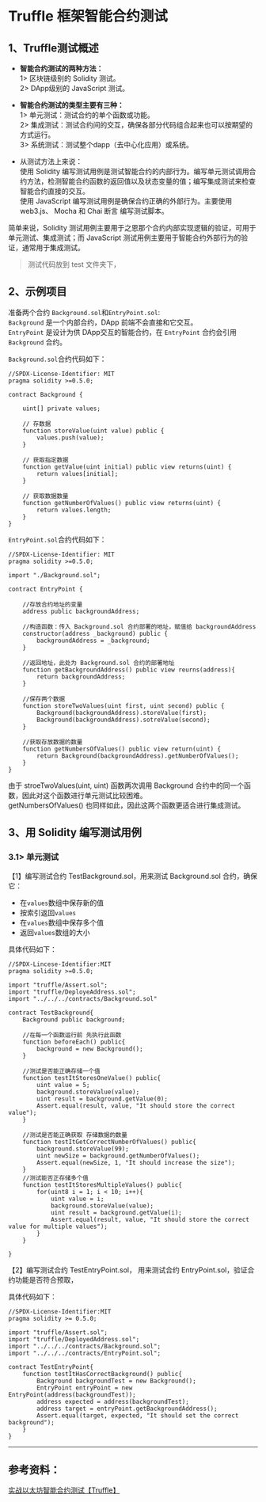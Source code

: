 # Truffle 框架智能合约测试    
## 1、Truffle测试概述
- **智能合约测试的两种方法：**  
  1> 区块链级别的 Solidity 测试。  
  2> DApp级别的 JavaScript 测试。
    
- **智能合约测试的类型主要有三种：**   
  1> 单元测试：测试合约的单个函数或功能。  
  2> 集成测试：测试合约间的交互，确保各部分代码组合起来也可以按期望的方式运行。  
  3> 系统测试：测试整个dapp（去中心化应用）或系统。

- 从测试方法上来说：  
  使用 Solidity 编写测试用例是测试智能合约的内部行为。编写单元测试调用合约方法，检测智能合约函数的返回值以及状态变量的值；编写集成测试来检查智能合约直接的交互。  
  使用 JavaScript 编写测试用例是确保合约正确的外部行为。主要使用web3.js、 Mocha 和 Chai 断言 编写测试脚本。

 简单来说，Solidity 测试用例主要用于之恩那个合约内部实现逻辑的验证，可用于单元测试、集成测试；而 JavaScript 测试用例主要用于智能合约外部行为的验证，通常用于集成测试。  

> 测试代码放到 test 文件夹下，

## 2、示例项目  
准备两个合约 `Background.sol`和`EntryPoint.sol`:   
`Background` 是一个内部合约，DApp 前端不会直接和它交互。  
`EntryPoint` 是设计为供 DApp交互的智能合约，在 `EntryPoint` 合约会引用 `Background` 合约。

`Background.sol`合约代码如下：  
```solidity
//SPDX-License-Identifier: MIT
pragma solidity >=0.5.0;

contract Background {

    uint[] private values;

    // 存数据
    function storeValue(uint value) public {
        values.push(value);
    }

    // 获取指定数据
    function getValue(uint initial) public view returns(uint) {
        return values[initial];
    }

    // 获取数据数量
    function getNumberOfValues() public view returns(uint) {
        return values.length;
    }
}
```
`EntryPoint.sol`合约代码如下：
```solidity
//SPDX-License-Identifier: MIT
pragma solidity >=0.5.0;

import "./Background.sol";

contract EntryPoint {

    //存放合约地址的变量
    address public backgroundAddress;

    //构造函数：传入 Background.sol 合约部署的地址，赋值给 backgroundAddress
    constructor(address _background) public {
        backgroundAddress = _background;
    }

    //返回地址，此处为 Background.sol 合约的部署地址
    function getBackgroundAddress() public view reurns(address){
        return backgroundAddress;
    }

    //保存两个数据 
    function storeTwoValues(uint first, uint second) public {
        Background(backgroundAddress).storeValue(first);
        Background(backgroundAddress).sotreValue(second);
    }
    
    //获取存放数据的数量
    function getNumbersOfValues() public view return(uint) {
        return Background(backgroundAddress).getNumberOfValues();
    }
}
```
由于 stroeTwoValues(uint, uint) 函数两次调用 Background 合约中的同一个函数，因此对这个函数进行单元测试比较困难。  
getNumbersOfValues() 也同样如此，因此这两个函数更适合进行集成测试。

## 3、用 Solidity 编写测试用例  
### 3.1> 单元测试  
【1】编写测试合约 TestBackground.sol，用来测试 Background.sol 合约，确保它：    
- 在`values`数组中保存新的值
- 按索引返回`values`
- 在`values`数组中保存多个值
- 返回`values`数组的大小

具体代码如下：  
```solidity
//SPDX-Lincese-Identifier:MIT
pragma solidity >=0.5.0;

import "truffle/Assert.sol";
import "truffle/DeployeAddress.sol";
import "../../../contracts/Background.sol"

contract TestBackground{
    Background public background;

    //在每一个函数运行前 先执行此函数
    function beforeEach() public{
        background = new Background();
    }

    //测试是否能正确存储一个值
    function testItStoresOneValue() public{
        uint value = 5;
        background.storeValue(value);
        uint result = background.getValue(0);
        Assert.equal(result, value, "It should store the correct value");
    }

    //测试是否能正确获取 存储数据的数量
    function testItGetCorrectNumberOfValues() public{
        background.storeValue(99);
        uint newSize = background.getNumberOfValues();
        Assert.equal(newSize, 1, "It should increase the size");
    }
    //测试能否正存储多个值
    function testItStoresMultipleValues() public{
        for(uint8 i = 1; i < 10; i++){
            uint value = i;
            background.storeValue(value);
            uint result = background.getValue(i);
            Assert.equal(result, value, "It should store the correct value for multiple values");
        }
    }
    
}
```
【2】编写测试合约 TestEntryPoint.sol， 用来测试合约 EntryPoint.sol，验证合约功能是否符合预取，  

具体代码如下：
```
//SPDX-License-Identifier:MIT
pragma solidity >= 0.5.0;

import "truffle/Assert.sol";
import "truffle/DeployedAddress.sol";
import "../../../contracts/Background.sol";
import "../../../contracts/EntryPoint.sol";

contract TestEntryPoint{
    function testItHasCorrectBackground() public{
        Background backgroundTest = new Background();
        EntryPoint entryPoint = new EntryPoint(address(backgroundTest));
        address expected = address(backgroundTest);
        address target = entryPoint.getBackgroundAddress();
        Assert.equal(target, expected, "It should set the correct background");
    }
}

```












--------------------
## 参考资料：  
[实战以太坊智能合约测试【Truffle】](https://developer.aliyun.com/article/751576)
